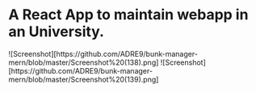 <h1>A React App to maintain webapp in an University.</h1>
![Screenshot][https://github.com/ADRE9/bunk-manager-mern/blob/master/Screenshot%20(138).png]
![Screenshot][https://github.com/ADRE9/bunk-manager-mern/blob/master/Screenshot%20(139).png]
